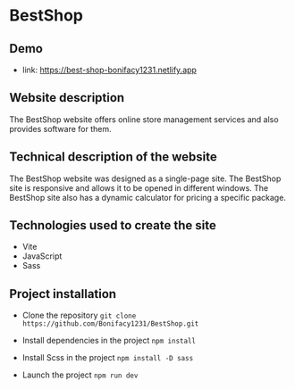 # BestShop

## Demo

- link: https://best-shop-bonifacy1231.netlify.app

## Website description

The BestShop website offers online store management services and also provides software for them.

## Technical description of the website

The BestShop website was designed as a single-page site. The BestShop site is responsive and allows it to be opened in different windows. The BestShop site also has a dynamic calculator for pricing a specific package.

## Technologies used to create the site

- Vite
- JavaScript
- Sass

## Project installation

- Clone the repository
  `git clone https://github.com/Bonifacy1231/BestShop.git`

- Install dependencies in the project
  `npm install`
  
- Install Scss in the project
  `npm install -D sass`

* Launch the project
  `npm run dev`
